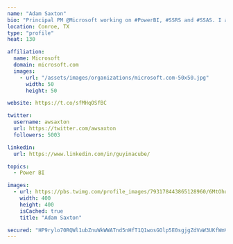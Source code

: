 ```yaml
---
name: "Adam Saxton"
bio: "Principal PM @Microsoft working on #PowerBI, #SSRS and #SSAS. I also go by @GuyInACube"
location: Conroe, TX
type: "profile"
heat: 130

affiliation:
  name: Microsoft
  domain: microsoft.com
  images:
    - url: "/assets/images/organizations/microsoft.com-50x50.jpg"
      width: 50
      height: 50

website: https://t.co/sfMHqOSfBC

twitter:
  username: awsaxton
  url: https://twitter.com/awsaxton
  followers: 5003

linkedin:
  url: https://www.linkedin.com/in/guyinacube/

topics:
  - Power BI

images:
  - url: https://pbs.twimg.com/profile_images/793178443865128960/6MtOhub__400x400.jpg
    width: 400
    height: 400
    isCached: true
    title: "Adam Saxton"

secured: "HP9rylo70RQWl1ubZnuWkWWATnd5nHfT1Q1wosGOlp5E0sgjgZdVaW3UKfWmVP1dNbgz6UVZXJTCD1Imw67Y7tnjVqqO1vbfnTcnVpJ+lAUAYhgiQcz6I6hFjUcfRMPpYWu/lyywzqe9qByQ6I/R0cyoH1xVGya1S5DwhQkHve72LINcgBbEbndPlWHMRwzI7wmDoFJpO2QA4NZzN9y2pukHH4P6xphZFfnIXNSIxXP15VbGigFLZ+VmZpKxzw4ej80cCMSkQ3pWAQoVdnCxNqMyvFpzqc8vypS4JkVF76rplx5wtE9M0aoD60S2lShk9A2dsyRZnIKOgVCXVEEsrEFXNNpsD+De6W6k+TOv/R8jg3itDPrZpUOTwY68Nl8z;1xf550E7NmN3W0CR16M7gg=="
---
```



